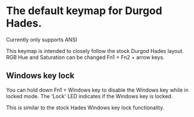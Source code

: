 # The default keymap for Durgod Hades.

Currently only supports ANSI

This keymap is intended to closely follow the stock Durgod Hades layout. RGB Hue and Saturation can be changed Fn1 + Fn2 + arrow keys. 

## Windows key lock

You can hold down Fn1 + Windows key to disable the Windows key while in locked mode.
The 'Lock' LED indicates if the Windows key is locked.

This is similar to the stock Hades Windows key lock functionality.

